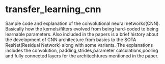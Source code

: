 # transfer_learning_cnn

Sample code and explanation of the convolutional neural networks(CNN). Basically how the kernels/filters evolved from being hard-coded to being learnable parameters. Also included in
the papers is a brief history about the development of CNN architecture from basics to the SOTA ResNet(Residual Network) along with some variants. The explanations includes the convolution,
padding,strides,parameter calculations,pooling and fully connected layers for the architechtures mentioned in the paper.
